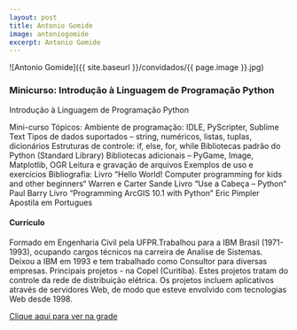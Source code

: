 ```yaml
---
layout: post
title: Antonio Gomide
image: antoniogomide
excerpt: Antonio Gomide
---
```

![Antonio Gomide]({{ site.baseurl }}/convidados/{{ page.image }}.jpg)


### Minicurso: Introdução à Linguagem de Programação Python

Introdução à Linguagem de Programação Python
 
 Mini-curso
 Tópicos:
 Ambiente de programação: IDLE, PyScripter, Sublime Text
 Tipos de dados suportados – string, numéricos, listas, tuplas, dicionários 
 Estruturas de controle: if, else, for, while
 Bibliotecas padrão do Python (Standard Library)
 Bibliotecas adicionais – PyGame, Image, Matplotlib, OGR
 Leitura e gravação de arquivos
 Exemplos de uso e exercícios
 Bibliografia:
 Livro “Hello World! Computer programming for kids and other beginners“ Warren e  Carter Sande
 Livro  “Use a Cabeça – Python“ Paul Barry
 Livro “Programming ArcGIS 10.1 with Python” Eric Pimpler
 Apostila em Portugues
 

#### Currículo
Formado em Engenharia Civil pela UFPR.Trabalhou para a IBM Brasil (1971-1993), ocupando cargos técnicos na carreira de Analise de Sistemas.
 Deixou a IBM em 1993 e tem trabalhado como Consultor para diversas empresas. Principais projetos - na Copel (Curitiba).
 Estes projetos tratam do controle da rede de distribuição elétrica. 
 Os projetos incluem aplicativos através de servidores Web, de modo que esteve envolvido com tecnologias Web desde 1998.

[Clique aqui para ver na grade](https://ftsl.websiteseguro.com/ftsl9/grade/detail.html?pid=200)

